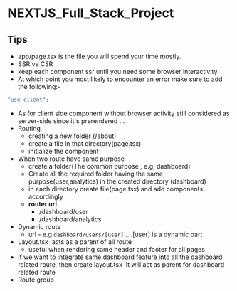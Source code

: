 # NEXTJS_Full_Stack_Project

## Tips

- app/page.tsx is the file you will spend your time mostly.
- SSR vs CSR
- keep each component ssr until you need some browser interactivity.
- At which point you most likely to encounter an error
  make sure to add the following:-

```js
"use client";
```

- As for client side component without browser activity still considered as server-side
  since it's prerendered ...
- Routing
  - creating a new folder (/about)
  - create a file in that directory(page.tsx)
  - initialize the component
- When two route have same purpose
  - create a folder(The common purpose , e.g, dashboard)
  - Create all the required folder having the same purpose(user,analytics) in the created directory (dashboard)
  - in each directory create file(page.tsx) and add components accordingly
  - **router url**
    - /dashboard/user
    - /dashboard/analytics
- Dynamic route
  - url - e.g `dashboard/users/[user]` ....[user] is a dynamic part
- Layout.tsx :acts as a parent of all route
  - useful when rendering same header and footer for all pages
- if we want to integrate same dashboard feature into all the dashboard related route ,then create layout.tsx .It will act as parent for dashboard related route
- Route group

